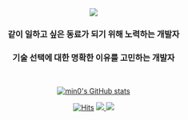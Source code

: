 <div align=center>
<img src="https://capsule-render.vercel.app/api?type=waving&color=4e86c4&height=200&section=header&text=Jimmy's%20Github!&fontSize=80" />

### 같이 일하고 싶은 동료가 되기 위해 노력하는 개발자
### 기술 선택에 대한 명확한 이유를 고민하는 개발자

</br>

[![min0's GitHub stats](https://github-readme-stats.vercel.app/api?username=Jimmy-Jung&show_icons=true&theme=github_dark&count_private=true)](https://github.com/anuraghazra/github-readme-stats)


[![Hits](https://hits.seeyoufarm.com/api/count/incr/badge.svg?url=https%3A%2F%2Fgithub.com%2FJimmy-Jung&count_bg=%233B79BE&title_bg=%23555555&icon=github.svg&icon_color=%23E7E7E7&title=visited&edge_flat=false)](https://hits.seeyoufarm.com)
<a href="https://jimmy-ios.tistory.com">
		<img src="https://img.shields.io/badge/개발블로그-2f6098?style=flat&logo=tistory&logoColor=white" />
<a href="https://apps.apple.com/kr/app/%EB%8B%AC%EB%9F%AC%EB%AA%A8%EC%95%84-%EB%8B%AC%EB%9F%AC%ED%88%AC%EC%9E%90-%ED%95%84%EC%88%98%EC%95%B1/id6449301429">
		<img src="https://img.shields.io/badge/달러모아-295485?style=flat&logo=appstore&logoColor=white" />
</div>



